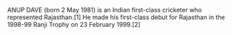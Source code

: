 ANUP DAVE (born 2 May 1981) is an Indian first-class cricketer who represented Rajasthan.[1] He made his first-class debut for Rajasthan in the 1998-99 Ranji Trophy on 23 February 1999.[2]
